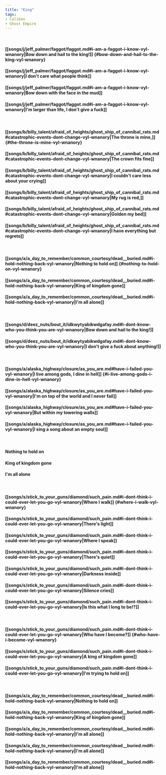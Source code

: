 ```yaml
---
title: "King"
tags:
- Caliban
- Ghost Empire
---
```

&nbsp;
#### [[songs/j/jeff_palmer/faggot/faggot.md#i-am-a-faggot-i-know-vyl-wnanory|Bow down and hail to the king!]] {#bow-down-and-hail-to-the-king-vyl-wnanory}
#### [[songs/j/jeff_palmer/faggot/faggot.md#i-am-a-faggot-i-know-vyl-wnanory|I don't care what people think]]
#### [[songs/j/jeff_palmer/faggot/faggot.md#i-am-a-faggot-i-know-vyl-wnanory|Bow down with the face in the mud]]
#### [[songs/j/jeff_palmer/faggot/faggot.md#i-am-a-faggot-i-know-vyl-wnanory|I'm larger than life, I don't give a fuck]]
&nbsp;
#### [[songs/b/billy_talent/afraid_of_heights/ghost_ship_of_cannibal_rats.md#catastrophic-events-dont-change-vyl-wnanory|The throne is mine,]] {#the-throne-is-mine-vyl-wnanory}
#### [[songs/b/billy_talent/afraid_of_heights/ghost_ship_of_cannibal_rats.md#catastrophic-events-dont-change-vyl-wnanory|The crown fits fine]]
#### [[songs/b/billy_talent/afraid_of_heights/ghost_ship_of_cannibal_rats.md#catastrophic-events-dont-change-vyl-wnanory|I couldn't care less about your crying]]
#### [[songs/b/billy_talent/afraid_of_heights/ghost_ship_of_cannibal_rats.md#catastrophic-events-dont-change-vyl-wnanory|My rug is red,]]
#### [[songs/b/billy_talent/afraid_of_heights/ghost_ship_of_cannibal_rats.md#catastrophic-events-dont-change-vyl-wnanory|Golden my bed]]
#### [[songs/b/billy_talent/afraid_of_heights/ghost_ship_of_cannibal_rats.md#catastrophic-events-dont-change-vyl-wnanory|I have everything but regrets]]
&nbsp;
#### [[songs/a/a_day_to_remember/common_courtesy/dead__buried.md#i-hold-nothing-back-vyl-wnanory|Nothing to hold on]] {#nothing-to-hold-on-vyl-wnanory}
#### [[songs/a/a_day_to_remember/common_courtesy/dead__buried.md#i-hold-nothing-back-vyl-wnanory|King of kingdom gone]]
#### [[songs/a/a_day_to_remember/common_courtesy/dead__buried.md#i-hold-nothing-back-vyl-wnanory|I'm all alone]]
&nbsp;
#### [[songs/d/deez_nuts/bout_it/idkwytyabikwdgafay.md#i-dont-know-who-you-think-you-are-vyl-wnanory|Bow down and hail to the king!]]
#### [[songs/d/deez_nuts/bout_it/idkwytyabikwdgafay.md#i-dont-know-who-you-think-you-are-vyl-wnanory|I don't give a fuck about anything!]]
&nbsp;
#### [[songs/a/alaska_highway/closure/as_you_are.md#have-i-failed-you-vyl-wnanory|I live among gods, I dine in hell]] {#i-live-among-gods-i-dine-in-hell-vyl-wnanory}
#### [[songs/a/alaska_highway/closure/as_you_are.md#have-i-failed-you-vyl-wnanory|I'm on top of the world and I never fail]]
#### [[songs/a/alaska_highway/closure/as_you_are.md#have-i-failed-you-vyl-wnanory|But within my towering walls]]
#### [[songs/a/alaska_highway/closure/as_you_are.md#have-i-failed-you-vyl-wnanory|I sing a song about an empty soul]]
&nbsp;
#### Nothing to hold on
#### King of kingdom gone
#### I'm all alone
&nbsp;
#### [[songs/s/stick_to_your_guns/diamond/such_pain.md#i-dont-think-i-could-ever-let-you-go-vyl-wnanory|Where I walk]] {#where-i-walk-vyl-wnanory}
#### [[songs/s/stick_to_your_guns/diamond/such_pain.md#i-dont-think-i-could-ever-let-you-go-vyl-wnanory|There's light]]
#### [[songs/s/stick_to_your_guns/diamond/such_pain.md#i-dont-think-i-could-ever-let-you-go-vyl-wnanory|Where I speak]]
#### [[songs/s/stick_to_your_guns/diamond/such_pain.md#i-dont-think-i-could-ever-let-you-go-vyl-wnanory|There's quiet]]
#### [[songs/s/stick_to_your_guns/diamond/such_pain.md#i-dont-think-i-could-ever-let-you-go-vyl-wnanory|Darkness inside]]
#### [[songs/s/stick_to_your_guns/diamond/such_pain.md#i-dont-think-i-could-ever-let-you-go-vyl-wnanory|Silence cries]]
#### [[songs/s/stick_to_your_guns/diamond/such_pain.md#i-dont-think-i-could-ever-let-you-go-vyl-wnanory|Is this what I long to be!?]]
&nbsp;
#### [[songs/s/stick_to_your_guns/diamond/such_pain.md#i-dont-think-i-could-ever-let-you-go-vyl-wnanory|Who have I become?]] {#who-have-i-become-vyl-wnanory}
#### [[songs/s/stick_to_your_guns/diamond/such_pain.md#i-dont-think-i-could-ever-let-you-go-vyl-wnanory|A king of kingdom gone]]
#### [[songs/s/stick_to_your_guns/diamond/such_pain.md#i-dont-think-i-could-ever-let-you-go-vyl-wnanory|I'm trying to hold on]]
&nbsp;
#### [[songs/a/a_day_to_remember/common_courtesy/dead__buried.md#i-hold-nothing-back-vyl-wnanory|Nothing to hold on]]
#### [[songs/a/a_day_to_remember/common_courtesy/dead__buried.md#i-hold-nothing-back-vyl-wnanory|King of kingdom gone]]
#### [[songs/a/a_day_to_remember/common_courtesy/dead__buried.md#i-hold-nothing-back-vyl-wnanory|I'm all alone]]
#### [[songs/a/a_day_to_remember/common_courtesy/dead__buried.md#i-hold-nothing-back-vyl-wnanory|I'm all alone]]
#### [[songs/a/a_day_to_remember/common_courtesy/dead__buried.md#i-hold-nothing-back-vyl-wnanory|I'm all alone]]
